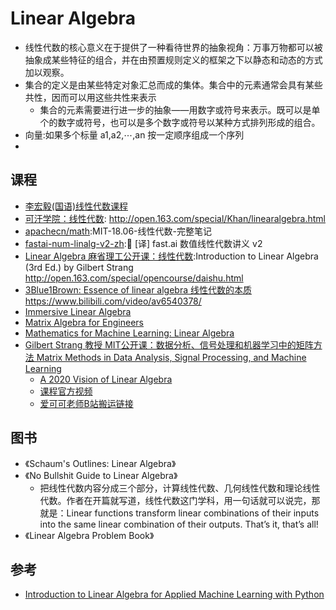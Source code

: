 # Linear Algebra

* 线性代数的核心意义在于提供了⼀种看待世界的抽象视角：万事万物都可以被抽象成某些特征的组合，并在由预置规则定义的框架之下以静态和动态的方式加以观察。
* 集合的定义是由某些特定对象汇总而成的集体。集合中的元素通常会具有某些共性，因而可以用这些共性来表示
    - 集合的元素需要进行进一步的抽象——用数字或符号来表示。既可以是单个的数字或符号，也可以是多个数字或符号以某种方式排列形成的组合。
* 向量:如果多个标量 a1​,a2​,⋯,an​ 按一定顺序组成一个序列
*


## 课程

* [李宏毅(国语)线性代数课程](https://www.bilibili.com/video/av31780632/)
* [可汗学院：线性代数](https://www.bilibili.com/video/av9504432): <http://open.163.com/special/Khan/linearalgebra.html>
* [apachecn/math](https://github.com/apachecn/math):MIT-18.06-线性代数-完整笔记
* [fastai-num-linalg-v2-zh](https://github.com/apachecn/fastai-num-linalg-v2-zh):📖 [译] fast.ai 数值线性代数讲义 v2
* [Linear Algebra 麻省理工公开课：线性代数](https://ocw.mit.edu/courses/mathematics/18-06-linear-algebra-spring-2010/):Introduction to Linear Algebra (3rd Ed.) by Gilbert Strang <http://open.163.com/special/opencourse/daishu.html>
* [3Blue1Brown: Essence of linear algebra 线性代数的本质](https://www.bilibili.com/video/av5987715/)  <https://www.bilibili.com/video/av6540378/>
* [Immersive Linear Algebra](http://immersivemath.com/ila/index.html)
* [Matrix Algebra for Engineers](http://coursegraph.com/coursera-matrix-algebra-engineers)
* [Mathematics for Machine Learning: Linear Algebra](http://coursegraph.com/coursera-linear-algebra-machine-learning)
* [Gilbert Strang 教授 MIT公开课：数据分析、信号处理和机器学习中的矩阵方法 Matrix Methods in Data Analysis, Signal Processing, and Machine Learning](https://ocw.mit.edu/courses/mathematics/18-065-matrix-methods-in-data-analysis-signal-processing-and-machine-learning-spring-2018/)
  - [A 2020 Vision of Linear Algebra](https://ocw.mit.edu/resources/res-18-010-a-2020-vision-of-linear-algebra-spring-2020/index.htm)
  - [课程官方视频](https://www.youtube.com/playlist?list=PLUl4u3cNGP63oMNUHXqIUcrkS2PivhN3k)
  - [爱可可老师B站搬运链接](https://www.bilibili.com/video/av53055190/)

## 图书

* 《Schaum's Outlines: Linear Algebra》
* 《No Bullshit Guide to Linear Algebra》
  - 把线性代数内容分成三个部分，计算线性代数、几何线性代数和理论线性代数。作者在开篇就写道，线性代数这门学科，用一句话就可以说完，那就是：Linear  functions transform linear combinations of their inputs into the same  linear combination of their outputs. That’s it, that’s all!
* 《Linear Algebra Problem Book》

## 参考

* [Introduction to Linear Algebra for Applied Machine Learning with Python](https://pabloinsente.github.io/intro-linear-algebra)
